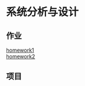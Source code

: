 # 系统分析与设计
## 作业
  [homework1](https://chengwenwu.github.io/OOAD/homework1)<br>
  [homework2](https://chengwenwu.github.io/OOAD/homework2)<br>
## 项目


